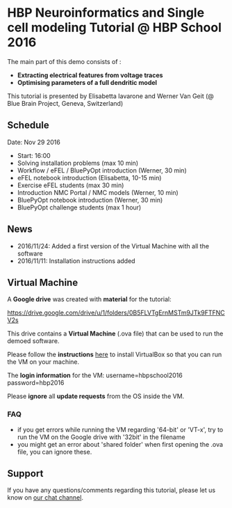 # HBP Neuroinformatics and Single cell modeling Tutorial @ HBP School 2016

The main part of this demo consists of :
* **Extracting electrical features from voltage traces**
* **Optimising parameters of a full dendritic model**

This tutorial is presented by Elisabetta Iavarone and Werner Van Geit (@ Blue Brain Project, Geneva, Switzerland)

## Schedule

Date: Nov 29 2016
* Start: 16:00
* Solving installation problems (max 10 min)
* Workflow / eFEL / BluePyOpt introduction (Werner, 30 min)
* eFEL notebook introduction (Elisabetta, 10-15 min)
* Exercise eFEL students (max 30 min)
* Introduction NMC Portal / NMC models (Werner, 10 min)
* BluePyOpt notebook introduction (Werner, 30 min)
* BluePyOpt challenge students (max 1 hour)

## News

* 2016/11/24: Added a first version of the Virtual Machine with all the software
* 2016/11/11: Installation instructions added

## Virtual Machine

A **Google drive** was created with **material** for the tutorial:

https://drive.google.com/drive/u/1/folders/0B5FLVTgErnMSTm9JTk9FTFNCV2s

This drive contains a **Virtual Machine** (.ova file) that can be used to run the demoed software.

Please follow the **instructions** [here](https://github.com/BlueBrain/SimulationTutorials/tree/master/General/Installation) to install VirtualBox so that you can run the VM on your machine.

The **login information** for the VM: username=hbpschool2016 password=hbp2016

Please **ignore** all **update requests** from the OS inside the VM.

### FAQ

* if you get errors while running the VM regarding '64-bit' or 'VT-x', try to run the VM on the Google drive with '32bit' in the filename
* you might get an error about 'shared folder' when first opening the .ova file, you can ignore these.

## Support

If you have any questions/comments regarding this tutorial, 
please let us know on [our chat channel](https://gitter.im/BlueBrain/SimulationTutorials).
